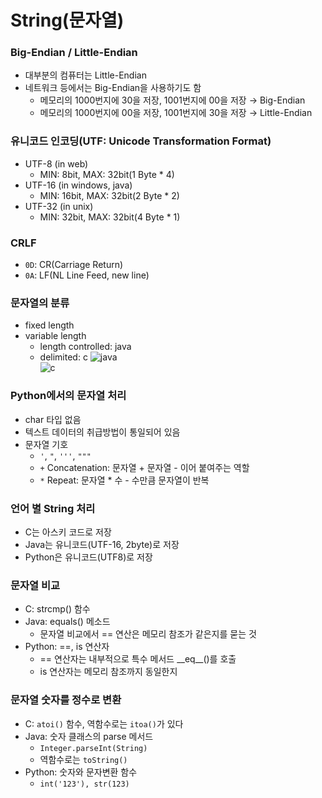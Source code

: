 # String(문자열)

### Big-Endian / Little-Endian
- 대부분의 컴퓨터는 Little-Endian
- 네트워크 등에서는 Big-Endian을 사용하기도 함
  - 메모리의 1000번지에 30을 저장, 1001번지에 00을 저장 &rarr; Big-Endian
  - 메모리의 1000번지에 00을 저장, 1001번지에 30을 저장 &rarr; Little-Endian


### 유니코드 인코딩(UTF: Unicode Transformation Format)
- UTF-8 (in web)
  - MIN: 8bit, MAX: 32bit(1 Byte * 4)
- UTF-16 (in windows, java)
  - MIN: 16bit, MAX: 32bit(2 Byte * 2)
- UTF-32 (in unix)
  - MIN: 32bit, MAX: 32bit(4 Byte * 1)

### CRLF
- `0D`: CR(Carriage Return)
- `0A`: LF(NL Line Feed, new line) 

### 문자열의 분류
- fixed length
- variable length
  - length controlled: java
  - delimited: c
![java](https://user-images.githubusercontent.com/108309396/217408213-fefff510-fcf4-4035-b334-5ff04fd165c0.png)  
![c](https://user-images.githubusercontent.com/108309396/217408207-6b2564be-e9b8-407f-acd8-98599ab39c87.png)  

### Python에서의 문자열 처리
- char 타입 없음
- 텍스트 데이터의 취급방법이 통일되어 있음
- 문자열 기호
  - `'`, `"`, `'''`, `"""`
  - `+` Concatenation: 문자열 + 문자열 -  이어 붙여주는 역할
  - `*` Repeat: 문자열 * 수 - 수만큼 문자열이 반복

### 언어 별 String 처리
- C는 아스키 코드로 저장
- Java는 유니코드(UTF-16, 2byte)로 저장
- Python은 유니코드(UTF8)로 저장

### 문자열 비교
- C: strcmp() 함수
- Java: equals() 메소드
  - 문자열 비교에서 == 연산은 메모리 참조가 같은지를 묻는 것
- Python: ==, is 연산자
  - == 연산자는 내부적으로 특수 메서드 \_\_eq\_\_()를 호출
  - is 연산자는 메모리 참조까지 동일한지

### 문자열 숫자를 정수로 변환
- C: `atoi()` 함수, 역함수로는 `itoa()`가 있다
- Java: 숫자 클래스의 parse 메서드
  - `Integer.parseInt(String)`
  - 역함수로는 `toString()`
- Python: 숫자와 문자변환 함수
  - `int('123'), str(123)`